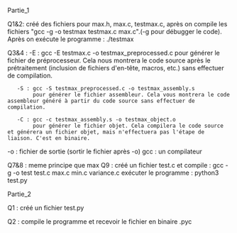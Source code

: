 Partie_1

Q1&2: créé des fichiers pour max.h, max.c, testmax.c, après on compile les fichiers "gcc -g -o testmax testmax.c max.c".(-g pour débugger le code). Après on exécute le programme : ./testmax 

Q3&4 :   -E : gcc -E testmax.c -o testmax_preprocessed.c 
            pour générer le fichier de préprocesseur. Cela nous montrera le code source après le prétraitement (inclusion de fichiers d'en-tête, macros, etc.) sans effectuer de compilation.

       -S : gcc -S testmax_preprocessed.c -o testmax_assembly.s
            pour générer le fichier assembleur. Cela vous montrera le code assembleur généré à partir du code source sans effectuer de compilation.

       -C : gcc -c testmax_assembly.s -o testmax_object.o   
            pour générer le fichier objet. Cela compilera le code source et générera un fichier objet, mais n'effectuera pas l'étape de liaison. C'est en binaire.

-o : fichier de sortie (sortir le fichier après -o)
gcc : un compilateur 

Q7&8 : meme principe que max
Q9 : créé un fichier test.c et compile : gcc -g -o test test.c max.c min.c variance.c 
    exécuter le programme : python3 test.py


Partie_2

Q1 : créé un fichier test.py

Q2 : compile le programme et recevoir le fichier en binaire .pyc



